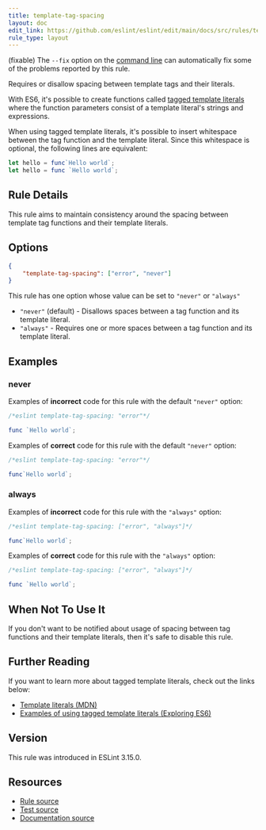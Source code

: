 ```yaml
---
title: template-tag-spacing
layout: doc
edit_link: https://github.com/eslint/eslint/edit/main/docs/src/rules/template-tag-spacing.md
rule_type: layout
---
```




(fixable) The `--fix` option on the [command line](../user-guide/command-line-interface#fixing-problems) can automatically fix some of the problems reported by this rule.

Requires or disallow spacing between template tags and their literals.

With ES6, it's possible to create functions called [tagged template literals](#further-reading) where the function parameters consist of a template literal's strings and expressions.

When using tagged template literals, it's possible to insert whitespace between the tag function and the template literal. Since this whitespace is optional, the following lines are equivalent:

```js
let hello = func`Hello world`;
let hello = func `Hello world`;
```

## Rule Details

This rule aims to maintain consistency around the spacing between template tag functions and their template literals.

## Options

```json
{
    "template-tag-spacing": ["error", "never"]
}
```

This rule has one option whose value can be set to `"never"` or `"always"`

* `"never"` (default) - Disallows spaces between a tag function and its template literal.
* `"always"` - Requires one or more spaces between a tag function and its template literal.

## Examples

### never

Examples of **incorrect** code for this rule with the default `"never"` option:

```js
/*eslint template-tag-spacing: "error"*/

func `Hello world`;
```

Examples of **correct** code for this rule with the default `"never"` option:

```js
/*eslint template-tag-spacing: "error"*/

func`Hello world`;
```

### always

Examples of **incorrect** code for this rule with the `"always"` option:

```js
/*eslint template-tag-spacing: ["error", "always"]*/

func`Hello world`;
```

Examples of **correct** code for this rule with the `"always"` option:

```js
/*eslint template-tag-spacing: ["error", "always"]*/

func `Hello world`;
```

## When Not To Use It

If you don't want to be notified about usage of spacing between tag functions and their template literals, then it's safe to disable this rule.

## Further Reading

If you want to learn more about tagged template literals, check out the links below:

* [Template literals (MDN)](https://developer.mozilla.org/en-US/docs/Web/JavaScript/Reference/Template_literals#Tagged_template_literals)
* [Examples of using tagged template literals (Exploring ES6)](http://exploringjs.com/es6/ch_template-literals.html#_examples-of-using-tagged-template-literals)

## Version

This rule was introduced in ESLint 3.15.0.

## Resources

* [Rule source](https://github.com/eslint/eslint/tree/HEAD/lib/rules/template-tag-spacing.js)
* [Test source](https://github.com/eslint/eslint/tree/HEAD/tests/lib/rules/template-tag-spacing.js)
* [Documentation source](https://github.com/eslint/eslint/tree/HEAD/docs/src/rules/template-tag-spacing.md)
